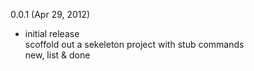
0.0.1 (Apr 29, 2012)  

* initial release  
  scoffold out a sekeleton project with stub commands  
  new, list & done
